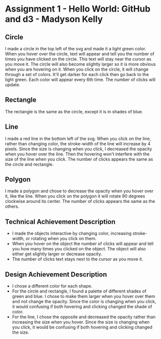 Assignment 1 - Hello World: GitHub and d3 - Madyson Kelly
===




Circle
---
I made a circle in the top left of the svg and made it a light green color. When you hover over the circle, text will appear and tell you
the number of times you have clicked on the circle. This text will stay near the cursor as you move it. The circle will also become slightly larger so it is more obvious when you are hovering on it. When you click on the circle, it will change through a set of colors. It'll get darker for each click then go back to the light green. Each color will appear every 6th time. The number of clicks will update.

Rectangle
---
The rectangle is the same as the circle, except it is in shades of blue.

Line
---
I made a red line in the bottom left of the svg. When you click on the line, rather than changing color, the stroke-width of the line will increase by 4 pixels. Since the size is changing when you click, I decreased the opacity when you hover over the line. Then the hovering won't interfere with the size of the line when you click. The number of clicks appears the same as the circle and rectangle.

Polygon
---
I made a polygon and chose to decrease the opacity when you hover over it, like the line. When you click on the polygon it will rotate 90 degrees clockwise around its center. The number of clicks appears the same as the others.

Technical Achievement Description
---
- I made the objects interactive by changing color, increasing stroke-width, or rotating when you click on them.
- When you hover on the object the number of clicks will appear and tell you how many times you clicked on the object. The object will also either get slightly larger or decrease opacity.
- The number of clicks text stays next to the cursor as you move it.

Design Achievement Description
---
- I chose a different color for each shape.
- For the circle and rectangle, I found a palette of different shades of green and blue. I chose to make them larger when you hover over them and not change the opacity. Since the color is changing when you click, it would confusing if both hovering and clicking changed the shade of color.
- For the line, I chose the opposite and decreased the opacity rather than increasing the size when you hover. Since the size is changing when you click, it would be confusing if both hovering and clicking changed the size.
